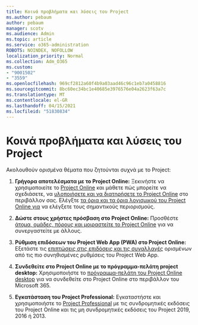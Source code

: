 ```yaml
---
title: Κοινά προβλήματα και λύσεις του Project
ms.author: pebaum
author: pebaum
manager: scotv
ms.audience: Admin
ms.topic: article
ms.service: o365-administration
ROBOTS: NOINDEX, NOFOLLOW
localization_priority: Normal
ms.collection: Adm_O365
ms.custom:
- "9001502"
- "3559"
ms.openlocfilehash: 969cf2812a60f4b9a03aad46c96c1eb7a0458816
ms.sourcegitcommit: 8bc60ec34bc1e40685e3976576e04a2623f63a7c
ms.translationtype: MT
ms.contentlocale: el-GR
ms.lasthandoff: 04/15/2021
ms.locfileid: "51830834"
---
```

# <a name="project-common-issues-and-resolutions"></a>Κοινά προβλήματα και λύσεις του Project

Ακολουθούν ορισμένα θέματα που ζητούνται συχνά με το Project:

1. **Γρήγορα αποτελέσματα με το Project Online:** Ξεκινήστε να χρησιμοποιείτε το [Project Online](https://docs.microsoft.com/ProjectOnline/get-started-with-project-online) και μάθετε πώς μπορείτε να σχεδιάσετε, να [υλοποιήσετε και να διατηρήσετε το Project Online](https://docs.microsoft.com/projectonline/project-online) στο περιβάλλον σας.   Ελέγξτε [τα όρια και τα όρια λογισμικού του Project Online για](https://docs.microsoft.com/ProjectOnline/project-online-software-boundaries-and-limits) να ελέγξετε τους σημαντικούς περιορισμούς.

2. **Δώστε στους χρήστες πρόσβαση στο Project Online:** Προσθέστε [άτομα, ομάδες, πόρους και μοιραστείτε το Project Online](https://docs.microsoft.com/projectonline/step-2-add-people-to-project-online) για να συνεργαστείτε με άλλους. 

3. **Ρύθμιση επιδόσεων του Project Web App (PWA) στο Project Online:** Εξετάστε τις [επιπτώσεις στις επιδόσεις και τις συναλλαγές](https://docs.microsoft.com/projectonline/tune-project-online-performance) ορισμένων από τις πιο συνηθισμένες ρυθμίσεις του Project Web App.

4. **Συνδεθείτε στο Project Online με το πρόγραμμα-πελάτη project desktop:** Χρησιμοποιήστε το [πρόγραμμα-πελάτη του Project Online desktop](https://docs.microsoft.com/projectonline/connect-to-project-online-with-the-project-online-desktop-client) για να συνδεθείτε στο Project Online στο περιβάλλον του Microsoft 365. 

5. **Εγκατάσταση του Project Professional:** Εγκαταστήστε και χρησιμοποιήστε το [Project Professional](https://support.office.com/article/install-project-7059249b-d9fe-4d61-ab96-5c5bf435f281) με τις συνδρομητικές εκδόσεις του Project Online και τις μη συνδρομητικές εκδόσεις του Project 2019, 2016 ή 2013.
